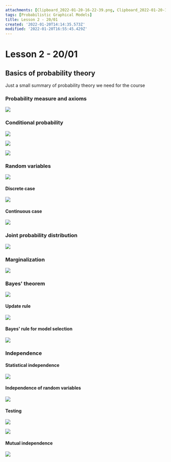 ```yaml
---
attachments: [Clipboard_2022-01-20-16-22-39.png, Clipboard_2022-01-20-16-23-56.png, Clipboard_2022-01-20-16-25-09.png, Clipboard_2022-01-20-16-26-59.png, Clipboard_2022-01-20-16-33-01.png, Clipboard_2022-01-20-16-33-15.png, Clipboard_2022-01-20-16-33-29.png, Clipboard_2022-01-20-16-33-36.png, Clipboard_2022-01-20-16-33-40.png, Clipboard_2022-01-20-16-38-32.png, Clipboard_2022-01-20-16-38-51.png, Clipboard_2022-01-20-16-51-28.png, Clipboard_2022-01-20-17-03-11.png, Clipboard_2022-01-20-17-03-33.png, Clipboard_2022-01-20-17-04-56.png, Clipboard_2022-01-20-17-05-13.png, Clipboard_2022-01-20-17-17-32.png, Clipboard_2022-01-20-17-17-44.png, Clipboard_2022-01-20-17-18-00.png]
tags: [Probabilistic Graphical Models]
title: Lesson 2 - 20/01
created: '2022-01-20T14:14:35.573Z'
modified: '2022-01-20T16:55:45.429Z'
---
```


# Lesson 2 - 20/01

## Basics of probability theory

Just a small summary of probability theory we need for the course

### Probability measure and axioms

![](@attachment/Clipboard_2022-01-20-16-22-39.png)

### Conditional probability

![](@attachment/Clipboard_2022-01-20-16-23-56.png)

![](@attachment/Clipboard_2022-01-20-16-26-59.png)

![](@attachment/Clipboard_2022-01-20-16-33-01.png)

### Random variables

![](@attachment/Clipboard_2022-01-20-16-33-15.png)

#### Discrete case

![](@attachment/Clipboard_2022-01-20-16-33-29.png)

#### Continuous case

![](@attachment/Clipboard_2022-01-20-16-33-40.png)

### Joint probability distribution

![](@attachment/Clipboard_2022-01-20-16-38-32.png)

### Marginalization

![](@attachment/Clipboard_2022-01-20-16-38-51.png)

### Bayes' theorem

![](@attachment/Clipboard_2022-01-20-16-51-28.png)

#### Update rule

![](@attachment/Clipboard_2022-01-20-17-03-11.png)

#### Bayes' rule for model selection

![](@attachment/Clipboard_2022-01-20-17-03-33.png)

### Independence

#### Statistical independence

![](@attachment/Clipboard_2022-01-20-17-04-56.png)

#### Independence of random variables

![](@attachment/Clipboard_2022-01-20-17-05-13.png)

#### Testing

![](@attachment/Clipboard_2022-01-20-17-17-32.png)

![](@attachment/Clipboard_2022-01-20-17-17-44.png)

#### Mutual independence

![](@attachment/Clipboard_2022-01-20-17-18-00.png)
